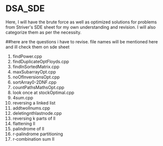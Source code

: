 # DSA_SDE
Here, I will have the brute force as well as optimized solutions for problems from Striver's SDE sheet for my own understanding and revision. I will also categorize them as per the necessity.

##here are the questions i have to revise. file names will be mentioned here and ill check them on sde sheet
1. findPower.cpp
2. findDuplicateOptFloyds.cpp
3. findInSortedMatrix.cpp
4. maxSubarrayOpt.cpp
5. noOfInversionsOpt.cpp
6. sortArray0-2DNF.cpp
7. countPathsMathsOpt.cpp
8. look once at stockOptimal.cpp
9. 4sum.cpp
10. reversing a linked list
11. addtwollnums.cpp
12. deletingnthlastnode.cpp
13. reversing k parts of ll
14. flattening ll
15. palindrome of ll
16. r-palindrome partitioning
17. r-combination sum II

